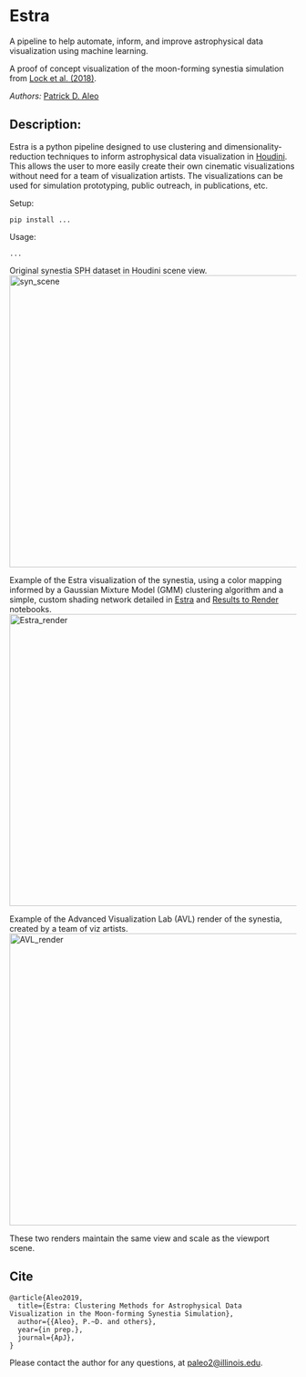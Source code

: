 # Estra
A pipeline to help automate, inform, and improve astrophysical data visualization using machine learning.

A proof of concept visualization of the moon-forming synestia simulation from [Lock et al. (2018)](https://agupubs.onlinelibrary.wiley.com/doi/abs/10.1002/2017JE005333).

*Authors:* 
[Patrick D. Aleo](https://astro.illinois.edu/directory/profile/paleo2)

## Description:

Estra is a python pipeline designed to use clustering and dimensionality-reduction techniques to inform astrophysical data visualization in [Houdini](https://www.sidefx.com/products/houdini/). This allows the user to more easily create their own cinematic visualizations without need for a team of visualization artists. The visualizations can be used for simulation prototyping, public outreach, in publications, etc.

Setup:
```
pip install ...
```

Usage:
```
...
```
Original synestia SPH dataset in Houdini scene view. 
<img src="https://github.com/patrickaleo/estra/blob/master/Notebooks/final_renders/synestia_viewport.png" alt="syn_scene" width="512"/>

Example of the Estra visualization of the synestia, using a color mapping informed by a Gaussian Mixture Model (GMM) clustering algorithm and a simple, custom shading network detailed in [Estra](https://github.com/patrickaleo/estra/blob/master/Notebooks/Estra_v2.0.ipynb) and [Results to Render](https://github.com/patrickaleo/estra/blob/master/Notebooks/From_Results_to_Render.ipynb) notebooks.   
<img src="https://github.com/patrickaleo/estra/blob/master/Notebooks/final_renders/Estra_render_082819_100%25.jpg" alt="Estra_render" width="512"/>

Example of the Advanced Visualization Lab (AVL) render of the synestia, created by a team of viz artists.
<img src="https://github.com/patrickaleo/estra/blob/master/Notebooks/final_renders/AVL_render_082619_100%25.jpg" alt="AVL_render" width="512"/>

These two renders maintain the same view and scale as the viewport scene.
 

## Cite

```
@article{Aleo2019,
  title={Estra: Clustering Methods for Astrophysical Data Visualization in the Moon-forming Synestia Simulation},
  author={{Aleo}, P.~D. and others},
  year={in prep.},
  journal={ApJ},
}
```

Please contact the author for any questions, at paleo2@illinois.edu.
